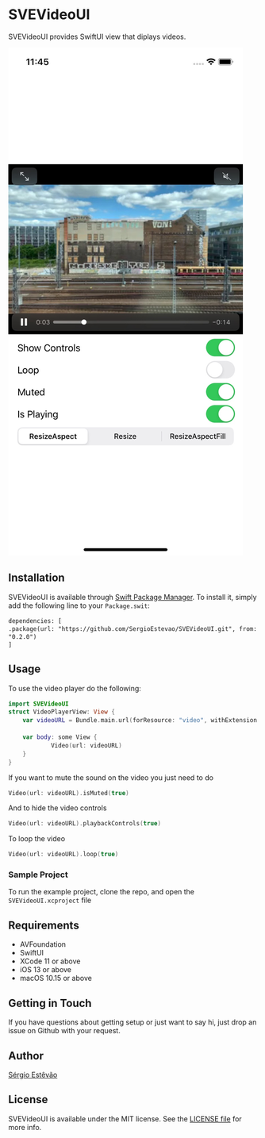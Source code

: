 
# SVEVideoUI

SVEVideoUI provides SwiftUI view that diplays videos.

![Screenshot](screenshots_1.jpg "Screenshot")

## Installation

SVEVideoUI is available through [Swift Package Manager](https://swift.org/package-manager/). To install
it, simply add the following line to your `Package.swit`:
```
dependencies: [
.package(url: "https://github.com/SergioEstevao/SVEVideoUI.git", from: "0.2.0")
]
```
## Usage

To use the video player do the following:

```` swift
import SVEVideoUI
struct VideoPlayerView: View {
    var videoURL = Bundle.main.url(forResource: "video", withExtension: "mp4")!    

    var body: some View {        
            Video(url: videoURL)                            
    }
}
````

If you want to mute the sound on the video you just need to do
```` swift
Video(url: videoURL).isMuted(true)
````

And to hide the video controls
```` swift
Video(url: videoURL).playbackControls(true)
````

To loop the video
```` swift
Video(url: videoURL).loop(true)
````

### Sample Project

To run the example project, clone the repo, and open the `SVEVideoUI.xcproject` file

## Requirements

 * AVFoundation
 * SwiftUI
 * XCode 11 or above
 * iOS 13 or above
 * macOS 10.15 or above

## Getting in Touch

If you have questions about getting setup or just want to say hi, just drop an issue on Github with your request.

## Author

[Sérgio Estêvão](https://sergioestevao.com)

## License

SVEVideoUI is available under the MIT license. See the [LICENSE file](./LICENSE.md) for more info.

